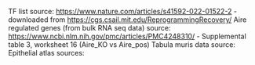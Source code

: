 TF list source: https://www.nature.com/articles/s41592-022-01522-2 - downloaded from https://cgs.csail.mit.edu/ReprogrammingRecovery/
Aire regulated genes (from bulk RNA seq data) source: https://www.ncbi.nlm.nih.gov/pmc/articles/PMC4248310/ - Supplemental table 3, worksheet 16 (Aire_KO vs Aire_pos)
Tabula muris data source: 
Epithelial atlas sources: 
